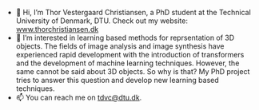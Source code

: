 - 👋 Hi, I’m Thor Vestergaard Christiansen, a PhD student at the Technical University of Denmark, DTU. Check out my website: www.thorchristiansen.dk 
- 👀 I’m interested in learning based methods for reprsentation of 3D objects. The fields of image analysis and image synthesis have experienced rapid development with the introduction of transformers and the development of machine learning techniques. However, the same cannot be said about 3D objects. So why is that? My PhD project tries to answer this question and develop new learning based techniques.
- 📫 You can reach me on tdvc@dtu.dk.

<!---
tdvc/tdvc is a ✨ special ✨ repository because its `README.md` (this file) appears on your GitHub profile.
You can click the Preview link to take a look at your changes.
--->
